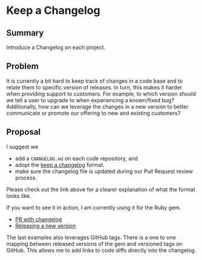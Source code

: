 # Keep a Changelog

## Summary

Introduce a Changelog on each project.

## Problem

It is currently a bit hard to keep track of changes in a code base and to relate
them to specific version of releases. In turn, this makes it harder when
providing support to customers. For example, to which version should we tell a
user to upgrade to when experiencing a known/fixed bug?
Additionally, how can we leverage the changes in a new version to better
communicate or promote our offering to new and existing customers?

## Proposal

I suggest we
- add a `CHANGELOG.md` on each code repository, and
- adopt the [keep a changelog](https://keepachangelog.com/en/1.0.0/) format.
- make sure the changelog file is updated during our Pull Request review
  process.

Please check out the link above for a clearer explanation of what the format
looks like.

If you want to see it in action, I am currently using it for the Ruby gem.
- [PR with changelog](https://github.com/zenaton/zenaton-ruby/pull/41/files)
- [Releasing a new version](https://github.com/zenaton/zenaton-ruby/commit/b6dd2a4698aeaa4b6732c9c36040e4f382278e16)

The last examples also leverages GitHub tags. There is a one to one mapping
between released versions of the gem and versioned tags on GitHub. This allows
me to add links to code diffs directly into the changelog.
